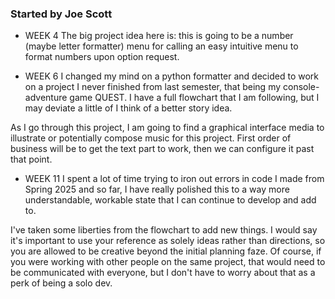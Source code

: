 ### Started by Joe Scott

- WEEK 4
The big project idea here is:
this is going to be a number (maybe letter formatter) menu for calling an easy intuitive menu to format numbers upon option request.

- WEEK 6
I changed my mind on a python formatter and decided to work on a project I never finished from last semester, that being my console-adventure game QUEST. I have a full flowchart that I am following, but I may deviate a little of I think of a better story idea.

As I go through this project, I am going to find a graphical interface media to illustrate or potentially compose music for this project. First order of business will be to get the text part to work, then we can configure it past that point.

- WEEK 11
I spent a lot of time trying to iron out errors in code I made from Spring 2025 and so far, I have really polished this to a way more understandable, workable state that I can continue to develop and add to.

I've taken some liberties from the flowchart to add new things. I would say it's important to use your reference as solely ideas rather than directions, so you are allowed to be creative beyond the initial planning faze. Of course, if you were working with other people on the same project, that would need to be communicated with everyone, but I don't have to worry about that as a perk of being a solo dev.
